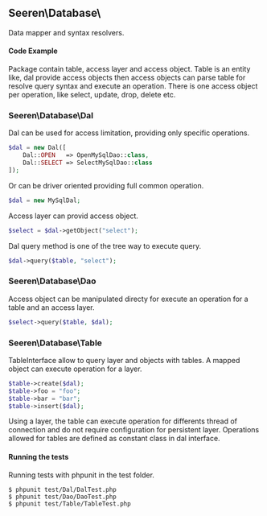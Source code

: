 ## Seeren\Database\

Data mapper and syntax resolvers.

#### Code Example

Package contain table, access layer and access object. Table is an entity like,
dal provide access objects then access objects can parse table for resolve
query syntax and execute an operation. There is
one access object per operation, like select, update, drop, delete etc.

### Seeren\Database\Dal

Dal can be used for access limitation, providing only specific operations.

```php
$dal = new Dal([
    Dal::OPEN   => OpenMySqlDao::class,
    Dal::SELECT => SelectMySqlDao::class
]);
```

Or can be driver oriented providing full common operation.

```php
$dal = new MySqlDal;
```

Access layer can provid access object.

```php
$select = $dal->getObject("select");
```

Dal query method is one of the tree way to execute query.

```php
$dal->query($table, "select");
```

### Seeren\Database\Dao

Access object can be manipulated directy for execute an operation for a table and an access layer.

```php
$select->query($table, $dal);
```

### Seeren\Database\Table

TableInterface allow to query layer and objects with tables. A mapped object
can execute operation for a layer.

```php
$table->create($dal);
$table->foo = "foo";
$table->bar = "bar";
$table->insert($dal);
```

Using a layer, the table can execute operation for differents thread of connection and do not require configuration for persistent layer. Operations allowed for tables are defined as constant class in dal interface.

#### Running the tests

Running tests with phpunit in the test folder.

```
$ phpunit test/Dal/DalTest.php
$ phpunit test/Dao/DaoTest.php
$ phpunit test/Table/TableTest.php
```